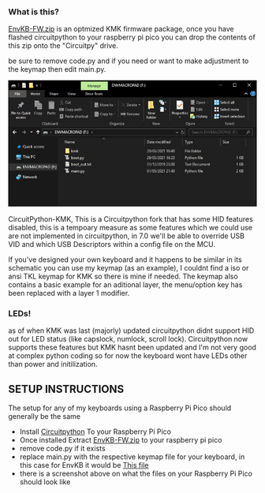 ### What is this?

[EnvKB-FW.zip](http://github.com/Envious-Data/Env-KB/blob/main/_Firmware/EnvKB-FW.zip) is an optmized KMK firmware package, once you have flashed circuitpython to your raspberry pi pico you can drop the contents of this zip onto the "Circuitpy" drive.

be sure to remove code.py and if you need or want to make adjustment to the keymap then edit main.py.

![What your Raspberry Pi Drive Should Look Like](example.jpg)

CircuitPython-KMK, This is a Circuitpython fork that has some HID features disabled, this is a tempoary measure as some features which we could use are not implemented in circuitpython, in 7.0 we'll be able to override USB VID and which USB Descriptors within a config file on the MCU.


If you've designed your own keyboard and it happens to be similar in its schematic you can use my keymap (as an example), I couldnt find a iso or ansi TKL keymap for KMK so there is mine if needed. The keymap also contains a basic example for an aditional layer, the menu/option key has been replaced with a layer 1 modifier.

### LEDs!
as of when KMK was last (majorly) updated circuitpython didnt support HID out for LED status (like capslock, numlock, scroll lock). Circuitpython now supports these features but KMK hasnt been updated and I'm not very good at complex python coding so for now the keyboard wont have LEDs other than power and initilization.


## SETUP INSTRUCTIONS
The setup for any of my keyboards using a Raspberry Pi Pico should generally be the same

- Install [Circuitpython](https://circuitpython.org/board/raspberry_pi_pico/) To your Raspberry Pi Pico
- Once installed Extract [EnvKB-FW.zip](http://github.com/Envious-Data/Env-KB/blob/main/_Firmware/EnvKB-FW.zip) to your raspberry pi pico 
- remove code.py if it exists
- replace main.py with the respective keymap file for your keyboard, in this case for EnvKB it would be [This file](https://github.com/Envious-Data/Env-KB/blob/main/_Firmware/KMK-KEYMAP.py)
- there is a screenshot above on what the files on your Raspberry Pi Pico should look like